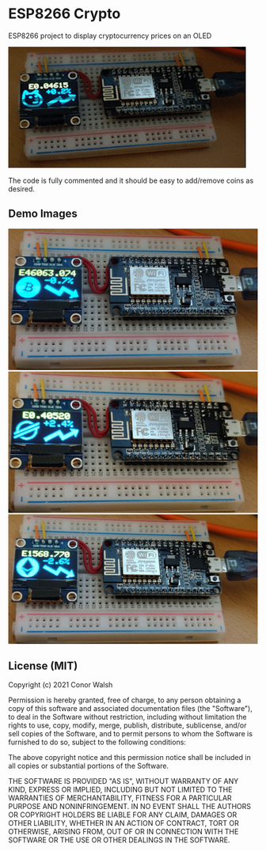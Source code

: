 # ESP8266 Crypto
ESP8266 project to display cryptocurrency prices on an OLED

![Demo GIF](/images/gif_demo.gif?raw=true "Demo GIF")

The code is fully commented and it should be easy to add/remove coins as desired.

## Demo Images
![BTC Demo](/images/btc_demo.jpg?raw=true "BTC Demo")
![Stellar Demo](/images/xlm_demo.jpg?raw=true "Stellar Demo")
![ETH Demo](/images/eth_demo.jpg?raw=true "ETH Demo")

## License (MIT)
Copyright (c) 2021 Conor Walsh 

Permission is hereby granted, free of charge, to any person obtaining a copy
of this software and associated documentation files (the "Software"), to deal
in the Software without restriction, including without limitation the rights
to use, copy, modify, merge, publish, distribute, sublicense, and/or sell
copies of the Software, and to permit persons to whom the Software is
furnished to do so, subject to the following conditions:

The above copyright notice and this permission notice shall be included in all
copies or substantial portions of the Software.

THE SOFTWARE IS PROVIDED "AS IS", WITHOUT WARRANTY OF ANY KIND, EXPRESS OR
IMPLIED, INCLUDING BUT NOT LIMITED TO THE WARRANTIES OF MERCHANTABILITY,
FITNESS FOR A PARTICULAR PURPOSE AND NONINFRINGEMENT. IN NO EVENT SHALL THE
AUTHORS OR COPYRIGHT HOLDERS BE LIABLE FOR ANY CLAIM, DAMAGES OR OTHER
LIABILITY, WHETHER IN AN ACTION OF CONTRACT, TORT OR OTHERWISE, ARISING FROM,
OUT OF OR IN CONNECTION WITH THE SOFTWARE OR THE USE OR OTHER DEALINGS IN THE
SOFTWARE.
